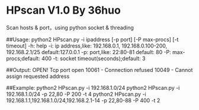 # HPscan V1.0 By 36huo 
Scan hosts &amp; port，using python socket  &amp; threading

##Usage: 
python2 HPscan.py -i ipaddress [-p port] [-P max-procs] [-t timeout] 
-h: help 
-i: ip address,like: 192.168.0.1, 192.168.0.100-200, 192.168.2.1/25
    default:127.0.0.1 
-p: port,like: 22:80-81
    default: 80 
-P: max-procs;default: 400 
-t: socket timeout(seconds);default: 3

##Output: 
OPEN!   Tcp port open 
10061 - Connection refused 
10049 - Cannot assign requested address

##Example: 
python2 HPscan.py -i 192.168.1.0/24 
python2 HPscan.py -i 192.168.1.0/24 -p 22,80 -P 200 -t 4 
python2 HPscan.py -i 192.168.1.1,192.168.1.0/24,192.168.2.1-14 -p 22,80-88 -P 400 -t 2